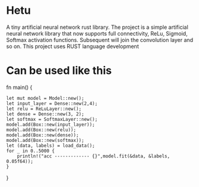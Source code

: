 # Hetu
A tiny artificial neural network rust library. 
The project is a simple artificial neural network library that now supports full connectivity, ReLu, Sigmoid, Softmax activation functions. Subsequent will join the convolution layer and so on. This project uses RUST language development
# Can be used like this
fn main() {
    
    let mut model = Model::new();
    let input_layer = Dense::new(2,4);
    let relu = ReLuLayer::new();
    let dense = Dense::new(3, 2);
    let softmax = SoftmaxLayer::new();
    model.add(Box::new(input_layer));
    model.add(Box::new(relu));
    model.add(Box::new(dense));
    model.add(Box::new(softmax));
    let (data, labels) = load_data();
    for _ in 0..5000 {
        println!("acc ------------- {}",model.fit(&data, &labels, 0.05f64));
    }
}
